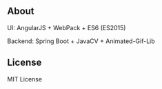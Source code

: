 ## About

UI: AngularJS + WebPack + ES6 (ES2015)

Backend: Spring Boot + JavaCV + Animated-Gif-Lib

## License
MIT License
